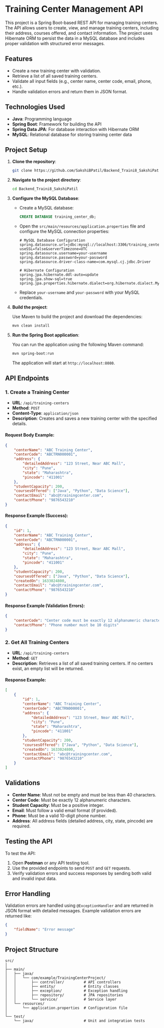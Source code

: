 
# Training Center Management API

This project is a Spring Boot-based REST API for managing training centers. The API allows users to create, view, and manage training centers, including their address, courses offered, and contact information. The project uses Hibernate ORM to persist the data in a MySQL database and includes proper validation with structured error messages.

## Features

- Create a new training center with validation.
- Retrieve a list of all saved training centers.
- Validate all input fields (e.g., center name, center code, email, phone, etc.).
- Handle validation errors and return them in JSON format.

## Technologies Used

- **Java**: Programming language
- **Spring Boot**: Framework for building the API
- **Spring Data JPA**: For database interaction with Hibernate ORM
- **MySQL**: Relational database for storing training center data



## Project Setup

1. **Clone the repository**:

   ```bash
   git clone https://github.com/SakshiBPatil/Backend_Traini8_SakshiPatil.git
   ```

2. **Navigate to the project directory**:

   ```bash
   cd Backend_Traini8_SakshiPatil
   ```

3. **Configure the MySQL Database**:
   
   - Create a MySQL database:
   
     ```sql
     CREATE DATABASE training_center_db;
     ```
   
   - Open the `src/main/resources/application.properties` file and configure the MySQL connection properties:

     ```properties
     # MySQL Database Configuration
     spring.datasource.url=jdbc:mysql://localhost:3306/training_center_db?useSSL=false&serverTimezone=UTC
     spring.datasource.username=your-username
     spring.datasource.password=your-password
     spring.datasource.driver-class-name=com.mysql.cj.jdbc.Driver

     # Hibernate Configuration
     spring.jpa.hibernate.ddl-auto=update
     spring.jpa.show-sql=true
     spring.jpa.properties.hibernate.dialect=org.hibernate.dialect.MySQLDialect
     ```

   - Replace `your-username` and `your-password` with your MySQL credentials.

4. **Build the project**:

   Use Maven to build the project and download the dependencies:

   ```bash
   mvn clean install
   ```

5. **Run the Spring Boot application**:

   You can run the application using the following Maven command:

   ```bash
   mvn spring-boot:run
   ```

   The application will start at `http://localhost:8080`.

## API Endpoints

### 1. Create a Training Center

- **URL**: `/api/training-centers`
- **Method**: `POST`
- **Content-Type**: `application/json`
- **Description**: Creates and saves a new training center with the specified details.

#### Request Body Example:

```json
{
    "centerName": "ABC Training Center",
    "centerCode": "ABCTRN000001",
    "address": {
        "detailedAddress": "123 Street, Near ABC Mall",
        "city": "Pune",
        "state": "Maharashtra",
        "pincode": "411001"
    },
    "studentCapacity": 200,
    "coursesOffered": ["Java", "Python", "Data Science"],
    "contactEmail": "abc@trainingcenter.com",
    "contactPhone": "9876543210"
}
```

#### Response Example (Success):

```json
{
    "id": 1,
    "centerName": "ABC Training Center",
    "centerCode": "ABCTRN000001",
    "address": {
        "detailedAddress": "123 Street, Near ABC Mall",
        "city": "Pune",
        "state": "Maharashtra",
        "pincode": "411001"
    },
    "studentCapacity": 200,
    "coursesOffered": ["Java", "Python", "Data Science"],
    "createdOn": 1633024800,
    "contactEmail": "abc@trainingcenter.com",
    "contactPhone": "9876543210"
}
```

#### Response Example (Validation Errors):

```json
{
    "centerCode": "Center code must be exactly 12 alphanumeric characters",
    "contactPhone": "Phone number must be 10 digits"
}
```

### 2. Get All Training Centers

- **URL**: `/api/training-centers`
- **Method**: `GET`
- **Description**: Retrieves a list of all saved training centers. If no centers exist, an empty list will be returned.

#### Response Example:

```json
[
    {
        "id": 1,
        "centerName": "ABC Training Center",
        "centerCode": "ABCTRN000001",
        "address": {
            "detailedAddress": "123 Street, Near ABC Mall",
            "city": "Pune",
            "state": "Maharashtra",
            "pincode": "411001"
        },
        "studentCapacity": 200,
        "coursesOffered": ["Java", "Python", "Data Science"],
        "createdOn": 1633024800,
        "contactEmail": "abc@trainingcenter.com",
        "contactPhone": "9876543210"
    }
]
```

## Validations

- **Center Name**: Must not be empty and must be less than 40 characters.
- **Center Code**: Must be exactly 12 alphanumeric characters.
- **Student Capacity**: Must be a positive integer.
- **Email**: Must follow a valid email format (if provided).
- **Phone**: Must be a valid 10-digit phone number.
- **Address**: All address fields (detailed address, city, state, pincode) are required.

## Testing the API

To test the API:

1. Open **Postman** or any API testing tool.
2. Use the provided endpoints to send `POST` and `GET` requests.
3. Verify validation errors and success responses by sending both valid and invalid input data.

## Error Handling

Validation errors are handled using `@ExceptionHandler` and are returned in JSON format with detailed messages. Example validation errors are returned like:

```json
{
    "fieldName": "Error message"
}
```

## Project Structure

```
src/
│
├── main/
│   ├── java/
│   │   └── com/example/TrainingCenterProject/
│   │       ├── controller/         # API controllers
│   │       ├── entity/             # Entity classes
│   │       ├── exception/          # Exception handling
│   │       ├── repository/         # JPA repositories
│   │       └── service/            # Service layer
│   └── resources/
│       └── application.properties  # Configuration file
│
└── test/
    └── java/                       # Unit and integration tests
```
